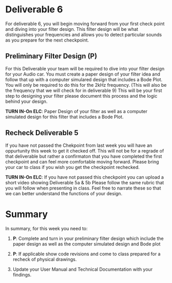 
# Deliverable 6
For deliverable 6, you will begin moving forward from your first check point and diving into your filter design. This filter design will be what distinguishes your frequencies and allows you to detect particular sounds as you prepare for the next checkpoint.

## Preliminary Filter Design (P)
For this Deliverable your team will be required to dive into your filter design for your Audio car. You must create a paper design of your filter idea and follow that up with a computer simulared design that includes a Bode Plot. You will only be required to do this for the 2kHz frequency. (This will also be the frequency that we will check for in deliverable 9) This will be your first step to designing your filter please document this process and the logic behind your design.

**TURN IN-On ELC**: Paper Design of your filter as well as a computer simulated design for this filter that includes a Bode Plot.

## Recheck Deliverable 5
If you have not passed the Chekpoint from last week you will have an oppurtunity this week to get it checked off. This will not be for a regrade of that deliverable but rather a confirmaton that you have completed the first checkpoint and can feel more comfortable moving forward. Please bring your car to class if you wish you get the checkpoint rechecked.

**TURN IN-On ELC**: If you have not passed this checkpoint you can upload a short video showing Deliverable 5a & 5b Please follow the same rubric that you will follow when presenting in class. Feel free to narrate these so that we can better understand the functions of your design.


# Summary

In summary, for this week you need to:

1. **P**: Complete and turn in your preliminary filter design which include the paper design as well as the computer simulated design and Bode plot 

2. **P**: If applicable show code revisions and come to class prepared for a recheck of physical drawings.

3. Update your User Manual and Technical Documentation with your findings.
